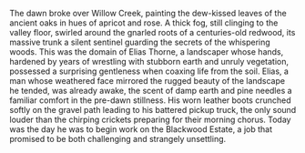 The dawn broke over Willow Creek, painting the dew-kissed leaves of the ancient oaks in hues of apricot and rose.  A thick fog, still clinging to the valley floor, swirled around the gnarled roots of a centuries-old redwood, its massive trunk a silent sentinel guarding the secrets of the whispering woods.  This was the domain of Elias Thorne, a landscaper whose hands, hardened by years of wrestling with stubborn earth and unruly vegetation, possessed a surprising gentleness when coaxing life from the soil.  Elias, a man whose weathered face mirrored the rugged beauty of the landscape he tended, was already awake, the scent of damp earth and pine needles a familiar comfort in the pre-dawn stillness.  His worn leather boots crunched softly on the gravel path leading to his battered pickup truck, the only sound louder than the chirping crickets preparing for their morning chorus.  Today was the day he was to begin work on the Blackwood Estate, a job that promised to be both challenging and strangely unsettling.
